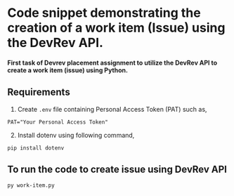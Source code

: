 # Code snippet demonstrating the creation of a work item (Issue) using the DevRev API.

 #### First task of Devrev placement assignment to utilize the DevRev API to create a work item (issue) using Python.

 ## Requirements
  1. Create `.env` file containing Personal Access Token (PAT) such as,
 ```
 PAT="Your Personal Access Token"
 ```
  2. Install dotenv using following command,
 ```
 pip install dotenv
 ```

 ## To run the code to create issue using DevRev API
 ```
 py work-item.py
 ```
